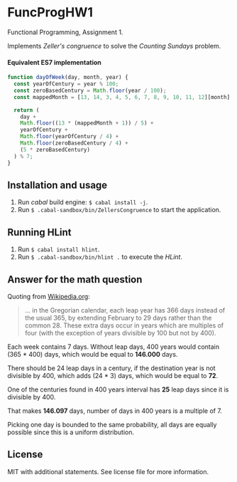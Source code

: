 # FuncProgHW1

Functional Programming, Assignment 1.

Implements *Zeller's congruence* to solve the *Counting Sundays* problem.

#### Equivalent ES7 implementation

```javascript
function dayOfWeek(day, month, year) {
  const yearOfCentury = year % 100;
  const zeroBasedCentury = Math.floor(year / 100);
  const mappedMonth = [13, 14, 3, 4, 5, 6, 7, 8, 9, 10, 11, 12][month];

  return (
    day + 
    Math.floor((13 * (mappedMonth + 1)) / 5) + 
    yearOfCentury + 
    Math.floor(yearOfCentury / 4) + 
    Math.floor(zeroBasedCentury / 4) + 
    (5 * zeroBasedCentury)
  ) % 7;
}
```

## Installation and usage

1. Run *cabal* build engine: `$ cabal install -j`.
2. Run `$ .cabal-sandbox/bin/ZellersCongruence` to start the application.

## Running HLint

1. Run `$ cabal install hlint`.
2. Run `$ .cabal-sandbox/bin/hlint .` to execute the *HLint*.

## Answer for the math question

Quoting from [Wikipedia.org](https://en.wikipedia.org/wiki/Leap_year):

> ... in the Gregorian calendar, each leap year has 366 days instead of the usual 365, by extending February to 29 days rather than the common 28. These extra days occur in years which are multiples of four (with the exception of years divisible by 100 but not by 400).

Each week contains 7 days. Without leap days, 400 years would contain (365 * 400) days, which would
be equal to **146.000** days.

There should be 24 leap days in a century, if the destination year is not divisible by 400, which adds (24 * 3) days, which would be equal to **72**.

One of the centuries found in 400 years interval has **25** leap days since it is divisible by 400.

That makes **146.097** days, number of days in 400 years is a multiple of 7.

Picking one day is bounded to the same probability, all days are equally possible since this is a uniform distribution.

## License

MIT with additional statements. See license file for more information.
